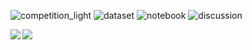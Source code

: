 ![competition_light](https://road-to-kaggle-grandmaster.vercel.app/api/badges/phalanx/competition/light)
![dataset](https://road-to-kaggle-grandmaster.vercel.app/api/badges/phalanx/dataset/light)
![notebook](https://road-to-kaggle-grandmaster.vercel.app/api/badges/phalanx/notebook/light)
![discussion](https://road-to-kaggle-grandmaster.vercel.app/api/badges/phalanx/discussion/light)

<a href="https://github.com/anuraghazra/github-readme-stats">
  <img align="left" src="https://github-readme-stats.vercel.app/api?username=phalanx-hk&count_private=true&show_icons=true" />
</a>
<a href="https://github.com/anuraghazra/github-readme-stats">
  <img align="left" src="https://github-readme-stats.vercel.app/api/top-langs/?username=phalanx-hk" />
</a>

<!--
**phalanx-hk/phalanx-hk** is a ✨ _special_ ✨ repository because its `README.md` (this file) appears on your GitHub profile.

Here are some ideas to get you started:

- 🔭 I’m currently working on ...
- 🌱 I’m currently learning ...
- 👯 I’m looking to collaborate on ...
- 🤔 I’m looking for help with ...
- 💬 Ask me about ...
- 📫 How to reach me: ...
- 😄 Pronouns: ...
- ⚡ Fun fact: ...
-->
